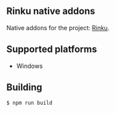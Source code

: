 ## Rinku native addons

Native addons for the project: [Rinku](https://github.com/RepleDEV/rinku).

## Supported platforms

- Windows

## Building

```bash
$ npm run build
```